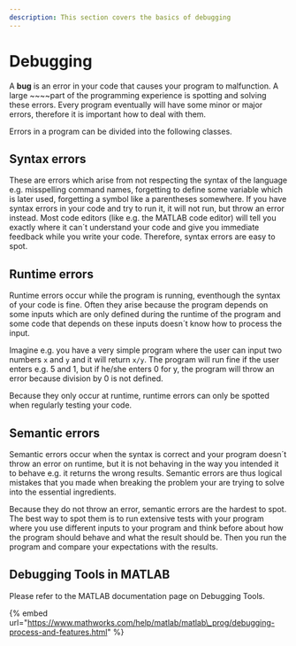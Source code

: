 ```yaml
---
description: This section covers the basics of debugging
---
```


# Debugging

A **bug** is an error in your code that causes your program to malfunction. A large ~~~~part of the programming experience is spotting and solving these errors. Every program eventually will have some minor or major errors, therefore it is important how to deal with them.

Errors in a program can be divided into the following classes.

## **Syntax errors**

These are errors which arise from not respecting the syntax of the language e.g. misspelling command names, forgetting to define some variable which is later used, forgetting a symbol like a parentheses somewhere. If you have syntax errors in your code and try to run it, it will not run, but throw an error instead. Most code editors \(like e.g. the MATLAB code editor\) will tell you exactly where it can´t understand your code and give you immediate feedback while you write your code. Therefore, syntax errors are easy to spot.

## **Runtime errors**

Runtime errors occur while the program is running, eventhough the syntax of your code is fine. Often they arise because the program depends on some inputs which are only defined during the runtime of the program and some code that depends on these inputs doesn´t know how to process the input.

Imagine e.g. you have a very simple program where the user can input two numbers `x` and `y` and it will return `x/y`. The program will run fine if the user enters e.g. 5 and 1, but if he/she enters 0 for y, the program will throw an error because division by 0 is not defined.

Because they only occur at runtime, runtime errors can only be spotted when regularly testing your code.

## **Semantic errors**

Semantic errors occur when the syntax is correct and your program doesn´t throw an error on runtime, but it is not behaving in the way you intended it to behave e.g. it returns the wrong results. Semantic errors are thus logical mistakes that you made when breaking the problem your are trying to solve into the essential ingredients.

Because they do not throw an error, semantic errors are the hardest to spot. The best way to spot them is to run extensive tests with your program where you use different inputs to your program and think before about how the program should behave and what the result should be. Then you run the program and compare your expectations with the results.

## Debugging Tools in MATLAB

Please refer to the MATLAB documentation page on Debugging Tools.

{% embed url="https://www.mathworks.com/help/matlab/matlab\_prog/debugging-process-and-features.html" %}



